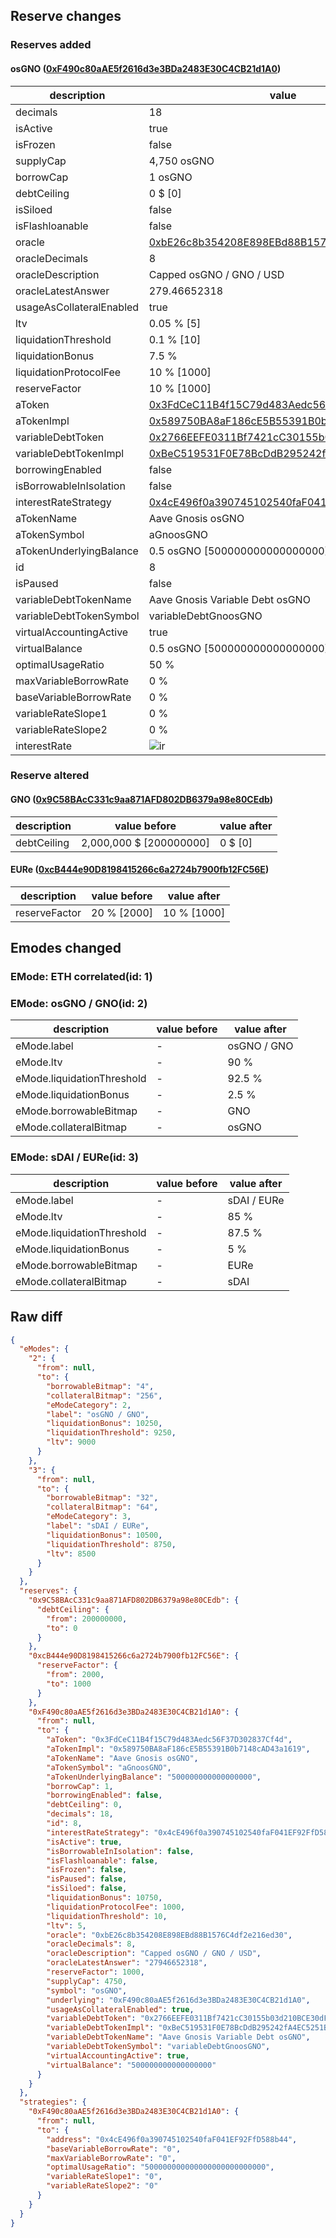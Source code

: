 ## Reserve changes

### Reserves added

#### osGNO ([0xF490c80aAE5f2616d3e3BDa2483E30C4CB21d1A0](https://gnosisscan.io/address/0xF490c80aAE5f2616d3e3BDa2483E30C4CB21d1A0))

| description | value |
| --- | --- |
| decimals | 18 |
| isActive | true |
| isFrozen | false |
| supplyCap | 4,750 osGNO |
| borrowCap | 1 osGNO |
| debtCeiling | 0 $ [0] |
| isSiloed | false |
| isFlashloanable | false |
| oracle | [0xbE26c8b354208E898EBd88B1576C4df2e216ed30](https://gnosisscan.io/address/0xbE26c8b354208E898EBd88B1576C4df2e216ed30) |
| oracleDecimals | 8 |
| oracleDescription | Capped osGNO / GNO / USD |
| oracleLatestAnswer | 279.46652318 |
| usageAsCollateralEnabled | true |
| ltv | 0.05 % [5] |
| liquidationThreshold | 0.1 % [10] |
| liquidationBonus | 7.5 % |
| liquidationProtocolFee | 10 % [1000] |
| reserveFactor | 10 % [1000] |
| aToken | [0x3FdCeC11B4f15C79d483Aedc56F37D302837Cf4d](https://gnosisscan.io/address/0x3FdCeC11B4f15C79d483Aedc56F37D302837Cf4d) |
| aTokenImpl | [0x589750BA8aF186cE5B55391B0b7148cAD43a1619](https://gnosisscan.io/address/0x589750BA8aF186cE5B55391B0b7148cAD43a1619) |
| variableDebtToken | [0x2766EEFE0311Bf7421cC30155b03d210BCE30dF8](https://gnosisscan.io/address/0x2766EEFE0311Bf7421cC30155b03d210BCE30dF8) |
| variableDebtTokenImpl | [0xBeC519531F0E78BcDdB295242fA4EC5251B38574](https://gnosisscan.io/address/0xBeC519531F0E78BcDdB295242fA4EC5251B38574) |
| borrowingEnabled | false |
| isBorrowableInIsolation | false |
| interestRateStrategy | [0x4cE496f0a390745102540faF041EF92FfD588b44](https://gnosisscan.io/address/0x4cE496f0a390745102540faF041EF92FfD588b44) |
| aTokenName | Aave Gnosis osGNO |
| aTokenSymbol | aGnoosGNO |
| aTokenUnderlyingBalance | 0.5 osGNO [500000000000000000] |
| id | 8 |
| isPaused | false |
| variableDebtTokenName | Aave Gnosis Variable Debt osGNO |
| variableDebtTokenSymbol | variableDebtGnoosGNO |
| virtualAccountingActive | true |
| virtualBalance | 0.5 osGNO [500000000000000000] |
| optimalUsageRatio | 50 % |
| maxVariableBorrowRate | 0 % |
| baseVariableBorrowRate | 0 % |
| variableRateSlope1 | 0 % |
| variableRateSlope2 | 0 % |
| interestRate | ![ir](https://dash.onaave.com/api/static?variableRateSlope1=0&variableRateSlope2=0&optimalUsageRatio=500000000000000000000000000&baseVariableBorrowRate=0&maxVariableBorrowRate=0) |


### Reserve altered

#### GNO ([0x9C58BAcC331c9aa871AFD802DB6379a98e80CEdb](https://gnosisscan.io/address/0x9C58BAcC331c9aa871AFD802DB6379a98e80CEdb))

| description | value before | value after |
| --- | --- | --- |
| debtCeiling | 2,000,000 $ [200000000] | 0 $ [0] |


#### EURe ([0xcB444e90D8198415266c6a2724b7900fb12FC56E](https://gnosisscan.io/address/0xcB444e90D8198415266c6a2724b7900fb12FC56E))

| description | value before | value after |
| --- | --- | --- |
| reserveFactor | 20 % [2000] | 10 % [1000] |


## Emodes changed

### EMode: ETH correlated(id: 1)



### EMode: osGNO / GNO(id: 2)

| description | value before | value after |
| --- | --- | --- |
| eMode.label | - | osGNO / GNO |
| eMode.ltv | - | 90 % |
| eMode.liquidationThreshold | - | 92.5 % |
| eMode.liquidationBonus | - | 2.5 % |
| eMode.borrowableBitmap | - | GNO |
| eMode.collateralBitmap | - | osGNO |


### EMode: sDAI / EURe(id: 3)

| description | value before | value after |
| --- | --- | --- |
| eMode.label | - | sDAI / EURe |
| eMode.ltv | - | 85 % |
| eMode.liquidationThreshold | - | 87.5 % |
| eMode.liquidationBonus | - | 5 % |
| eMode.borrowableBitmap | - | EURe |
| eMode.collateralBitmap | - | sDAI |


## Raw diff

```json
{
  "eModes": {
    "2": {
      "from": null,
      "to": {
        "borrowableBitmap": "4",
        "collateralBitmap": "256",
        "eModeCategory": 2,
        "label": "osGNO / GNO",
        "liquidationBonus": 10250,
        "liquidationThreshold": 9250,
        "ltv": 9000
      }
    },
    "3": {
      "from": null,
      "to": {
        "borrowableBitmap": "32",
        "collateralBitmap": "64",
        "eModeCategory": 3,
        "label": "sDAI / EURe",
        "liquidationBonus": 10500,
        "liquidationThreshold": 8750,
        "ltv": 8500
      }
    }
  },
  "reserves": {
    "0x9C58BAcC331c9aa871AFD802DB6379a98e80CEdb": {
      "debtCeiling": {
        "from": 200000000,
        "to": 0
      }
    },
    "0xcB444e90D8198415266c6a2724b7900fb12FC56E": {
      "reserveFactor": {
        "from": 2000,
        "to": 1000
      }
    },
    "0xF490c80aAE5f2616d3e3BDa2483E30C4CB21d1A0": {
      "from": null,
      "to": {
        "aToken": "0x3FdCeC11B4f15C79d483Aedc56F37D302837Cf4d",
        "aTokenImpl": "0x589750BA8aF186cE5B55391B0b7148cAD43a1619",
        "aTokenName": "Aave Gnosis osGNO",
        "aTokenSymbol": "aGnoosGNO",
        "aTokenUnderlyingBalance": "500000000000000000",
        "borrowCap": 1,
        "borrowingEnabled": false,
        "debtCeiling": 0,
        "decimals": 18,
        "id": 8,
        "interestRateStrategy": "0x4cE496f0a390745102540faF041EF92FfD588b44",
        "isActive": true,
        "isBorrowableInIsolation": false,
        "isFlashloanable": false,
        "isFrozen": false,
        "isPaused": false,
        "isSiloed": false,
        "liquidationBonus": 10750,
        "liquidationProtocolFee": 1000,
        "liquidationThreshold": 10,
        "ltv": 5,
        "oracle": "0xbE26c8b354208E898EBd88B1576C4df2e216ed30",
        "oracleDecimals": 8,
        "oracleDescription": "Capped osGNO / GNO / USD",
        "oracleLatestAnswer": "27946652318",
        "reserveFactor": 1000,
        "supplyCap": 4750,
        "symbol": "osGNO",
        "underlying": "0xF490c80aAE5f2616d3e3BDa2483E30C4CB21d1A0",
        "usageAsCollateralEnabled": true,
        "variableDebtToken": "0x2766EEFE0311Bf7421cC30155b03d210BCE30dF8",
        "variableDebtTokenImpl": "0xBeC519531F0E78BcDdB295242fA4EC5251B38574",
        "variableDebtTokenName": "Aave Gnosis Variable Debt osGNO",
        "variableDebtTokenSymbol": "variableDebtGnoosGNO",
        "virtualAccountingActive": true,
        "virtualBalance": "500000000000000000"
      }
    }
  },
  "strategies": {
    "0xF490c80aAE5f2616d3e3BDa2483E30C4CB21d1A0": {
      "from": null,
      "to": {
        "address": "0x4cE496f0a390745102540faF041EF92FfD588b44",
        "baseVariableBorrowRate": "0",
        "maxVariableBorrowRate": "0",
        "optimalUsageRatio": "500000000000000000000000000",
        "variableRateSlope1": "0",
        "variableRateSlope2": "0"
      }
    }
  }
}
```